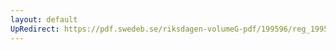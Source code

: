 ```yaml
---
layout: default
UpRedirect: https://pdf.swedeb.se/riksdagen-volumeG-pdf/199596/reg_199596/reg_199596_0011.pdf
---
```


